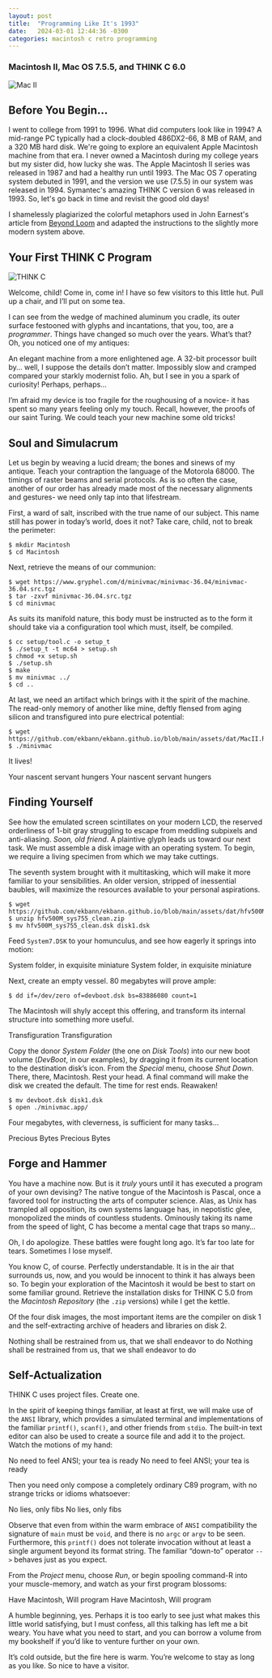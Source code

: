 ```yaml
---
layout: post
title:  "Programming Like It's 1993"
date:   2024-03-01 12:44:36 -0300
categories: macintosh c retro programming
---
```

### Macintosh II, Mac OS 7.5.5, and THINK C 6.0

![Mac II](/assets/img/dither_it_mac2.jpg "Mac II")

## Before You Begin...

I went to college from 1991 to 1996. What did computers look like in 1994? A mid-range PC typically had a clock-doubled 486DX2-66, 8 MB of RAM, and a 320 MB hard disk. We're going to explore an equivalent Apple Macintosh machine from that era. I never owned a Macintosh during my college years but my sister did, how lucky she was. The Apple Macintosh II series was released in 1987 and had a healthy run until 1993. The Mac OS 7 operating system debuted in 1991, and the version we use (7.5.5) in our system was released in 1994. Symantec's amazing THINK C version 6 was released in 1993. So, let's go back in time and revisit the good old days!

I shamelessly plagiarized the colorful metaphors used in John Earnest's article from [Beyond Loom](https://beyondloom.com/blog/thinkc.html) and adapted the instructions to the slightly more modern system above.

## Your First THINK C Program

![THINK C](/assets/img/thinkc.gif "THINK C")

Welcome, child! Come in, come in! I have so few visitors to this little hut. Pull up a chair, and I’ll put on some tea.

I can see from the wedge of machined aluminum you cradle, its outer surface festooned with glyphs and incantations, that you, too, are a *programmer*. Things have changed so much over the years. What’s that? Oh, you noticed one of my antiques:

An elegant machine from a more enlightened age. A 32-bit processor built by… well, I suppose the details don’t matter. Impossibly slow and cramped compared your starkly modernist folio. Ah, but I see in you a spark of curiosity! Perhaps, perhaps…

I’m afraid my device is too fragile for the roughousing of a novice- it has spent so many years feeling only my touch. Recall, however, the proofs of our saint Turing. We could teach your new machine some old tricks!

## Soul and Simulacrum

Let us begin by weaving a lucid dream; the bones and sinews of my antique. Teach your contraption the language of the Motorola 68000. The timings of raster beams and serial protocols. As is so often the case, another of our order has already made most of the necessary alignments and gestures- we need only tap into that lifestream.

First, a ward of salt, inscribed with the true name of our subject. This name still has power in today’s world, does it not? Take care, child, not to break the perimeter:
```
$ mkdir Macintosh
$ cd Macintosh
```
Next, retrieve the means of our communion:
```
$ wget https://www.gryphel.com/d/minivmac/minivmac-36.04/minivmac-36.04.src.tgz
$ tar -zxvf minivmac-36.04.src.tgz
$ cd minivmac
```
As suits its manifold nature, this body must be instructed as to the form it should take via a configuration tool which must, itself, be compiled.
```
$ cc setup/tool.c -o setup_t
$ ./setup_t -t mc64 > setup.sh
$ chmod +x setup.sh
$ ./setup.sh
$ make
$ mv minivmac ../
$ cd ..
```
At last, we need an artifact which brings with it the spirit of the machine. The read-only memory of another like mine, deftly flensed from aging silicon and transfigured into pure electrical potential:
```
$ wget https://github.com/ekbann/ekbann.github.io/blob/main/assets/dat/MacII.ROM
$ ./minivmac
```
It lives!

Your nascent servant hungers
Your nascent servant hungers

## Finding Yourself

See how the emulated screen scintillates on your modern LCD, the reserved orderliness of 1-bit gray struggling to escape from meddling subpixels and anti-aliasing. *Soon, old friend*. A plaintive glyph leads us toward our next task. We must assemble a disk image with an operating system. To begin, we require a living specimen from which we may take cuttings.

The seventh system brought with it multitasking, which will make it more familiar to your sensibilities. An older version, stripped of inessential baubles, will maximize the resources available to your personal aspirations.
```
$ wget https://github.com/ekbann/ekbann.github.io/blob/main/assets/dat/hfv500M_sys755_clean.zip
$ unzip hfv500M_sys755_clean.zip
$ mv hfv500M_sys755_clean.dsk disk1.dsk
```

Feed `System7.DSK` to your homunculus, and see how eagerly it springs into motion:

System folder, in exquisite miniature
System folder, in exquisite miniature

Next, create an empty vessel. 80 megabytes will prove ample:
```
$ dd if=/dev/zero of=devboot.dsk bs=83886080 count=1
```
The Macintosh will shyly accept this offering, and transform its internal structure into something more useful.

Transfiguration
Transfiguration

Copy the donor *System Folder* (the one on *Disk Tools*) into our new boot volume (*DevBoot*, in our examples), by dragging it from its current location to the destination disk’s icon. From the *Special* menu, choose *Shut Down*. There, there, Macintosh. Rest your head. A final command will make the disk we created the default. The time for rest ends. Reawaken!
```
$ mv devboot.dsk disk1.dsk
$ open ./minivmac.app/
```
Four megabytes, with cleverness, is sufficient for many tasks…

Precious Bytes
Precious Bytes

## Forge and Hammer

You have a machine now. But is it *truly* yours until it has executed a program of your own devising? The native tongue of the Macintosh is Pascal, once a favored tool for instructing the arts of computer science. Alas, as Unix has trampled all opposition, its own systems language has, in nepotistic glee, monopolized the minds of countless students. Ominously taking its name from the speed of light, C has become a mental cage that traps so many…

Oh, I do apologize. These battles were fought long ago. It’s far too late for tears. Sometimes I lose myself.

You know C, of course. Perfectly understandable. It is in the air that surrounds us, now, and you would be innocent to think it has always been so. To begin your exploration of the Macintosh it would be best to start on some familiar ground. Retrieve the installation disks for THINK C 5.0 from the *Macintosh Repository* (the `.zip` versions) while I get the kettle.

Of the four disk images, the most important items are the compiler on disk 1 and the self-extracting archive of headers and libraries on disk 2.

Nothing shall be restrained from us, that we shall endeavor to do
Nothing shall be restrained from us, that we shall endeavor to do

## Self-Actualization

THINK C uses project files. Create one.

In the spirit of keeping things familiar, at least at first, we will make use of the `ANSI` library, which provides a simulated terminal and implementations of the familiar `printf()`, `scanf()`, and other friends from `stdio`. The built-in text editor can also be used to create a source file and add it to the project. Watch the motions of my hand:

No need to feel ANSI; your tea is ready
No need to feel ANSI; your tea is ready

Then you need only compose a completely ordinary C89 program, with no strange tricks or idioms whatsoever:

No lies, only fibs
No lies, only fibs

Observe that even from within the warm embrace of `ANSI` compatibility the signature of `main` must be `void`, and there is no `argc` or `argv` to be seen. Furthermore, this `printf()` does not tolerate invocation without at least a single argument beyond its format string. The familiar “down-to” operator `-->` behaves just as you expect.

From the *Project* menu, choose *Run*, or begin spooling command-R into your muscle-memory, and watch as your first program blossoms:

Have Macintosh, Will program
Have Macintosh, Will program

A humble beginning, yes. Perhaps it is too early to see just what makes this little world satisfying, but I must confess, all this talking has left me a bit weary. You have what you need to start, and you can borrow a volume from my bookshelf if you’d like to venture further on your own.

It’s cold outside, but the fire here is warm. You’re welcome to stay as long as you like. So nice to have a visitor.

